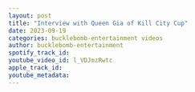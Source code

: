 ```yaml
---
layout: post
title: "Interview with Queen Gia of Kill City Cup"
date: 2023-09-19
categories: bucklebomb-entertainment videos
author: bucklebomb-entertainment
spotify_track_id: 
youtube_video_id: l_VDJmzRwtc
apple_track_id: 
youtube_metadata: 
---
```

